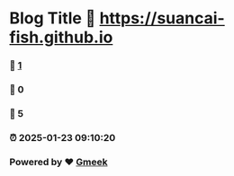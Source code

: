 # Blog Title :link: https://suancai-fish.github.io 
### :page_facing_up: [1](https://suancai-fish.github.io/tag.html) 
### :speech_balloon: 0 
### :hibiscus: 5 
### :alarm_clock: 2025-01-23 09:10:20 
### Powered by :heart: [Gmeek](https://github.com/Meekdai/Gmeek)
